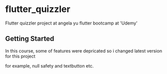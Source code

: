 # flutter_quizzler

Flutter quizzler project at 
angela yu flutter bootcamp at 'Udemy'

## Getting Started

In this course, some of features were depricated 
so i changed latest version for this project

for example, null safety and textbutton etc.
